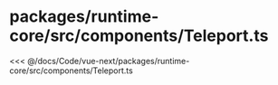# packages/runtime-core/src/components/Teleport.ts

<<< @/docs/Code/vue-next/packages/runtime-core/src/components/Teleport.ts
